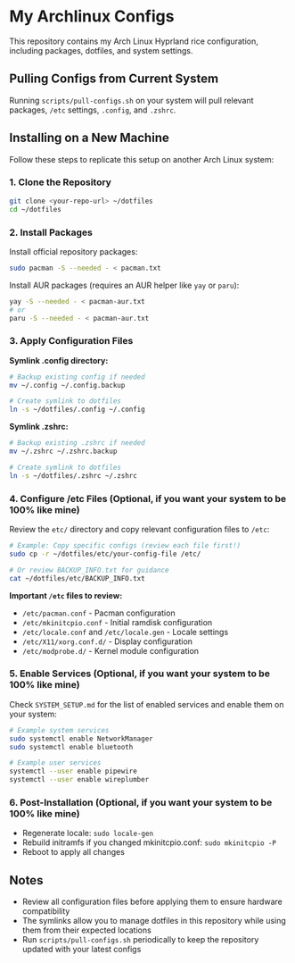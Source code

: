 # My Archlinux Configs

This repository contains my Arch Linux Hyprland rice configuration, including packages, dotfiles, and system settings.

## Pulling Configs from Current System

Running `scripts/pull-configs.sh` on your system will pull relevant packages, `/etc` settings, `.config`, and `.zshrc`.

## Installing on a New Machine

Follow these steps to replicate this setup on another Arch Linux system:

### 1. Clone the Repository

```bash
git clone <your-repo-url> ~/dotfiles
cd ~/dotfiles
```

### 2. Install Packages

Install official repository packages:
```bash
sudo pacman -S --needed - < pacman.txt
```

Install AUR packages (requires an AUR helper like `yay` or `paru`):
```bash
yay -S --needed - < pacman-aur.txt
# or
paru -S --needed - < pacman-aur.txt
```

### 3. Apply Configuration Files

**Symlink .config directory:**
```bash
# Backup existing config if needed
mv ~/.config ~/.config.backup

# Create symlink to dotfiles
ln -s ~/dotfiles/.config ~/.config
```

**Symlink .zshrc:**
```bash
# Backup existing .zshrc if needed
mv ~/.zshrc ~/.zshrc.backup

# Create symlink to dotfiles
ln -s ~/dotfiles/.zshrc ~/.zshrc
```

### 4. Configure /etc Files (Optional, if you want your system to be 100% like mine)

Review the `etc/` directory and copy relevant configuration files to `/etc`:

```bash
# Example: Copy specific configs (review each file first!)
sudo cp -r ~/dotfiles/etc/your-config-file /etc/

# Or review BACKUP_INFO.txt for guidance
cat ~/dotfiles/etc/BACKUP_INFO.txt
```

**Important `/etc` files to review:**
- `/etc/pacman.conf` - Pacman configuration
- `/etc/mkinitcpio.conf` - Initial ramdisk configuration
- `/etc/locale.conf` and `/etc/locale.gen` - Locale settings
- `/etc/X11/xorg.conf.d/` - Display configuration
- `/etc/modprobe.d/` - Kernel module configuration

### 5. Enable Services (Optional, if you want your system to be 100% like mine)

Check `SYSTEM_SETUP.md` for the list of enabled services and enable them on your system:

```bash
# Example system services
sudo systemctl enable NetworkManager
sudo systemctl enable bluetooth

# Example user services
systemctl --user enable pipewire
systemctl --user enable wireplumber
```

### 6. Post-Installation (Optional, if you want your system to be 100% like mine)

- Regenerate locale: `sudo locale-gen`
- Rebuild initramfs if you changed mkinitcpio.conf: `sudo mkinitcpio -P`
- Reboot to apply all changes

## Notes

- Review all configuration files before applying them to ensure hardware compatibility
- The symlinks allow you to manage dotfiles in this repository while using them from their expected locations
- Run `scripts/pull-configs.sh` periodically to keep the repository updated with your latest configs

